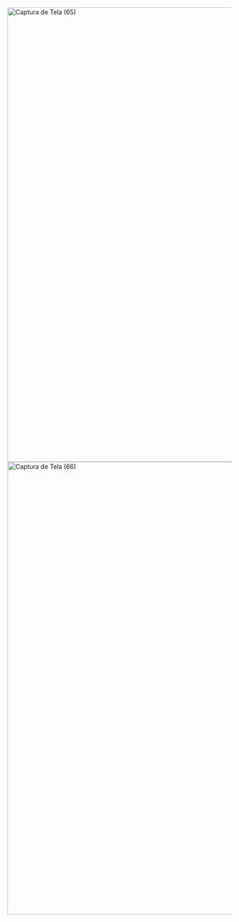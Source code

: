<img width="1920" height="1019" alt="Captura de Tela (65)" src="https://github.com/user-attachments/assets/74fc3566-f555-476f-8a3c-caf20dab12c7" />

<img width="1920" height="1015" alt="Captura de Tela (66)" src="https://github.com/user-attachments/assets/3e986cbd-7afe-4076-936b-4fd9e236a8d2" />
